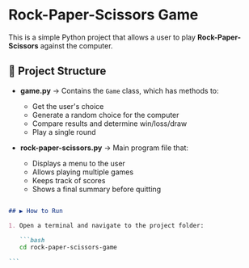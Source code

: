 # Rock-Paper-Scissors Game

This is a simple Python project that allows a user to play **Rock-Paper-Scissors** against the computer.

## 📂 Project Structure

- **game.py** → Contains the `Game` class, which has methods to:
  - Get the user's choice
  - Generate a random choice for the computer
  - Compare results and determine win/loss/draw
  - Play a single round

- **rock-paper-scissors.py** → Main program file that:
  - Displays a menu to the user
  - Allows playing multiple games
  - Keeps track of scores
  - Shows a final summary before quitting

````markdown

## ▶️ How to Run

1. Open a terminal and navigate to the project folder:

   ```bash
   cd rock-paper-scissors-game

```
